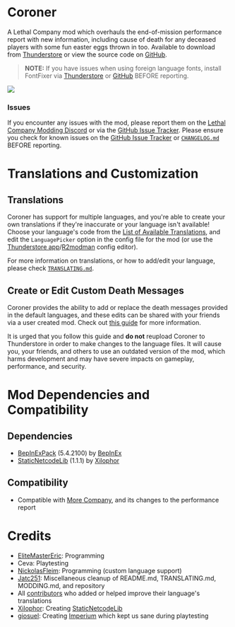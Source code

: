 # Coroner
A Lethal Company mod which overhauls the end-of-mission performance report with new information, including cause of death for any deceased players with some fun easter eggs thrown in too. Available to download from [Thunderstore](https://thunderstore.io/c/lethal-company/p/EliteMasterEric/Coroner/) or view the source code on [GitHub](https://github.com/EliteMasterEric/Coroner).

> **NOTE:** If you have issues when using foreign language fonts, install FontFixer via [Thunderstore](https://thunderstore.io/c/lethal-company/p/EliteMasterEric/FontFixer/) or [GitHub](https://github.com/EliteMasterEric/FontFixer) BEFORE reporting.

![](https://raw.githubusercontent.com/EliteMasterEric/Coroner/master/Art/README_nutcracker.png)

### Issues
If you encounter any issues with the mod, please report them on the [Lethal Company Modding Discord](https://discord.gg/lcmod) or via the [GitHub Issue Tracker](https://github.com/EliteMasterEric/Coroner/issues). Please ensure you check for known issues on the [GitHub Issue Tracker](https://github.com/EliteMasterEric/Coroner/issues) or [`CHANGELOG.md`](https://github.com/EliteMasterEric/Coroner/blob/master/CHANGELOG.md) BEFORE reporting.

# Translations and Customization
## Translations
Coroner has support for multiple languages, and you're able to create your own translations if they're inaccurate or your language isn't available! Choose your language's code from the [List of Available Translations](https://github.com/EliteMasterEric/Coroner/blob/master/TRANSLATING.md#list-of-available-translations), and edit the `LanguagePicker` option in the config file for the mod (or use the [Thunderstore app](https://www.overwolf.com/app/Thunderstore-Thunderstore_Mod_Manager)/[R2modman](https://r2modman.net/) config editor).

For more information on translations, or how to add/edit your language, please check [`TRANSLATING.md`](https://github.com/EliteMasterEric/Coroner/blob/master/TRANSLATING.md).

## Create or Edit Custom Death Messages

Coroner provides the ability to add or replace the death messages provided in the default languages, and these edits can be shared with your friends via a user created mod. Check out [this guide](https://github.com/EliteMasterEric/Coroner/blob/master/MODDING.md#replacing-language-strings) for more information.

It is urged that you follow this guide and **do not** reupload Coroner to Thunderstore in order to make changes to the language files. It will cause you, your friends, and others to use an outdated version of the mod, which harms development and may have severe impacts on gameplay, performance, and security.

# Mod Dependencies and Compatibility
## Dependencies
- [BepInExPack](https://thunderstore.io/c/lethal-company/p/BepInEx/BepInExPack/) (5.4.2100) by [BepInEx](https://thunderstore.io/c/lethal-company/p/BepInEx/)
- [StaticNetcodeLib](https://thunderstore.io/c/lethal-company/p/xilophor/StaticNetcodeLib/) (1.1.1) by [Xilophor](https://github.com/Xilophor/)
## Compatibility
- Compatible with [More Company](https://thunderstore.io/c/lethal-company/p/notnotnotswipez/MoreCompany), and its changes to the performance report

# Credits
- [EliteMasterEric](https://github.com/EliteMasterEric): Programming
- Ceva: Playtesting
- [NickolasFleim](https://github.com/NickolasFleim): Programming (custom language support)
- [Jatc251](https://jatc251.com): Miscellaneous cleanup of README.md, TRANSLATING.md, MODDING.md, and repository
- All [contributors](https://github.com/EliteMasterEric/Coroner/blob/master/TRANSLATING.md) who added or helped improve their language's translations
- [Xilophor](https://github.com/Xilophor/): Creating [StaticNetcodeLib](https://thunderstore.io/c/lethal-company/p/xilophor/StaticNetcodeLib/)
- [giosuel](https://github.com/giosuel): Creating [Imperium](https://thunderstore.io/c/lethal-company/p/giosuel/Imperium/) which kept us sane during playtesting
